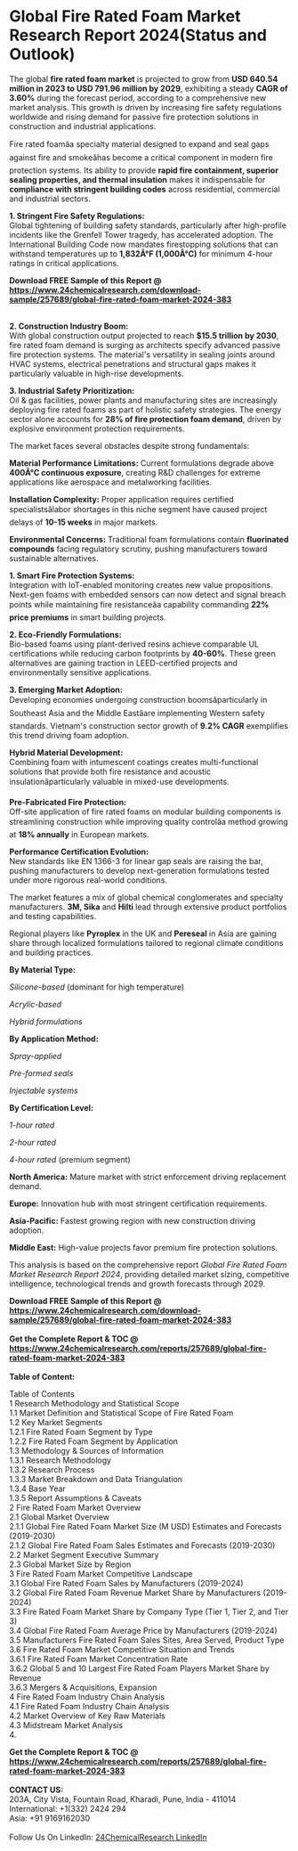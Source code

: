 <h1>Global Fire Rated Foam Market Research Report 2024(Status and Outlook)</h1><p>The global <strong>fire rated foam market</strong> is projected to grow from <strong>USD 640.54 million in 2023 to USD 791.96 million by 2029</strong>, exhibiting a steady <strong>CAGR of 3.60%</strong> during the forecast period, according to a comprehensive new market analysis. This growth is driven by increasing fire safety regulations worldwide and rising demand for passive fire protection solutions in construction and industrial applications.</p><p>Fire rated foamâa specialty material designed to expand and seal gaps against fire and smokeâhas become a critical component in modern fire protection systems. Its ability to provide <strong>rapid fire containment, superior sealing properties, and thermal insulation</strong> makes it indispensable for <strong>compliance with stringent building codes</strong> across residential, commercial and industrial sectors.</p><p><strong>1. Stringent Fire Safety Regulations:</strong><br>
Global tightening of building safety standards, particularly after high-profile incidents like the Grenfell Tower tragedy, has accelerated adoption. The International Building Code now mandates firestopping solutions that can withstand temperatures up to <strong>1,832Â°F (1,000Â°C)</strong> for minimum 4-hour ratings in critical applications.</p><div><b>Download FREE Sample of this Report @ 
            <a href="https://www.24chemicalresearch.com/download-sample/257689/global-fire-rated-foam-market-2024-383">
            https://www.24chemicalresearch.com/download-sample/257689/global-fire-rated-foam-market-2024-383</a></b></div><br><p><strong>2. Construction Industry Boom:</strong><br>
With global construction output projected to reach <strong>$15.5 trillion by 2030</strong>, fire rated foam demand is surging as architects specify advanced passive fire protection systems. The material's versatility in sealing joints around HVAC systems, electrical penetrations and structural gaps makes it particularly valuable in high-rise developments.</p><p><strong>3. Industrial Safety Prioritization:</strong><br>
Oil &amp; gas facilities, power plants and manufacturing sites are increasingly deploying fire rated foams as part of holistic safety strategies. The energy sector alone accounts for <strong>28% of fire protection foam demand</strong>, driven by explosive environment protection requirements.</p><p>The market faces several obstacles despite strong fundamentals:</p><p><strong>Material Performance Limitations:</strong> Current formulations degrade above <strong>400Â°C continuous exposure</strong>, creating R&amp;D challenges for extreme applications like aerospace and metalworking facilities.</p><p><strong>Installation Complexity:</strong> Proper application requires certified specialistsâlabor shortages in this niche segment have caused project delays of <strong>10-15 weeks</strong> in major markets.</p><p><strong>Environmental Concerns:</strong> Traditional foam formulations contain <strong>fluorinated compounds</strong> facing regulatory scrutiny, pushing manufacturers toward sustainable alternatives.</p><p><strong>1. Smart Fire Protection Systems:</strong><br>
Integration with IoT-enabled monitoring creates new value propositions. Next-gen foams with embedded sensors can now detect and signal breach points while maintaining fire resistanceâa capability commanding <strong>22% price premiums</strong> in smart building projects.</p><p><strong>2. Eco-Friendly Formulations:</strong><br>
Bio-based foams using plant-derived resins achieve comparable UL certifications while reducing carbon footprints by <strong>40-60%</strong>. These green alternatives are gaining traction in LEED-certified projects and environmentally sensitive applications.</p><p><strong>3. Emerging Market Adoption:</strong><br>
Developing economies undergoing construction boomsâparticularly in Southeast Asia and the Middle Eastâare implementing Western safety standards. Vietnam's construction sector growth of <strong>9.2% CAGR</strong> exemplifies this trend driving foam adoption.</p><p><strong>Hybrid Material Development:</strong><br>
	Combining foam with intumescent coatings creates multi-functional solutions that provide both fire resistance and acoustic insulationâparticularly valuable in mixed-use developments.</p><p><strong>Pre-Fabricated Fire Protection:</strong><br>
	Off-site application of fire rated foams on modular building components is streamlining construction while improving quality controlâa method growing at <strong>18% annually</strong> in European markets.</p><p><strong>Performance Certification Evolution:</strong><br>
	New standards like EN 1366-3 for linear gap seals are raising the bar, pushing manufacturers to develop next-generation formulations tested under more rigorous real-world conditions.</p><p>The market features a mix of global chemical conglomerates and specialty manufacturers. <strong>3M, Sika</strong> and <strong>Hilti</strong> lead through extensive product portfolios and testing capabilities.</p><p>Regional players like <strong>Pyroplex</strong> in the UK and <strong>Pereseal</strong> in Asia are gaining share through localized formulations tailored to regional climate conditions and building practices.</p><p><strong>By Material Type:</strong></p><p><em>Silicone-based</em> (dominant for high temperature)</p><p><em>Acrylic-based</em></p><p><em>Hybrid formulations</em></p><p><strong>By Application Method:</strong></p><p><em>Spray-applied</em></p><p><em>Pre-formed seals</em></p><p><em>Injectable systems</em></p><p><strong>By Certification Level:</strong></p><p><em>1-hour rated</em></p><p><em>2-hour rated</em></p><p><em>4-hour rated</em> (premium segment)</p><p><strong>North America:</strong> Mature market with strict enforcement driving replacement demand.</p><p><strong>Europe:</strong> Innovation hub with most stringent certification requirements.</p><p><strong>Asia-Pacific:</strong> Fastest growing region with new construction driving adoption.</p><p><strong>Middle East:</strong> High-value projects favor premium fire protection solutions.</p><p>This analysis is based on the comprehensive report <em>Global Fire Rated Foam Market Research Report 2024</em>, providing detailed market sizing, competitive intelligence, technological trends and growth forecasts through 2029.</p><div><b>Download FREE Sample of this Report @ 
            <a href="https://www.24chemicalresearch.com/download-sample/257689/global-fire-rated-foam-market-2024-383">
            https://www.24chemicalresearch.com/download-sample/257689/global-fire-rated-foam-market-2024-383</a></b></div><br><div><b>Get the Complete Report & TOC @ 
            <a href="https://www.24chemicalresearch.com/reports/257689/global-fire-rated-foam-market-2024-383">
            https://www.24chemicalresearch.com/reports/257689/global-fire-rated-foam-market-2024-383</a></b></div><br>
            <b>Table of Content:</b><p>Table of Contents<br />
1 Research Methodology and Statistical Scope<br />
1.1 Market Definition and Statistical Scope of Fire Rated Foam<br />
1.2 Key Market Segments<br />
1.2.1 Fire Rated Foam Segment by Type<br />
1.2.2 Fire Rated Foam Segment by Application<br />
1.3 Methodology & Sources of Information<br />
1.3.1 Research Methodology<br />
1.3.2 Research Process<br />
1.3.3 Market Breakdown and Data Triangulation<br />
1.3.4 Base Year<br />
1.3.5 Report Assumptions & Caveats<br />
2 Fire Rated Foam Market Overview<br />
2.1 Global Market Overview<br />
2.1.1 Global Fire Rated Foam Market Size (M USD) Estimates and Forecasts (2019-2030)<br />
2.1.2 Global Fire Rated Foam Sales Estimates and Forecasts (2019-2030)<br />
2.2 Market Segment Executive Summary<br />
2.3 Global Market Size by Region<br />
3 Fire Rated Foam Market Competitive Landscape<br />
3.1 Global Fire Rated Foam Sales by Manufacturers (2019-2024)<br />
3.2 Global Fire Rated Foam Revenue Market Share by Manufacturers (2019-2024)<br />
3.3 Fire Rated Foam Market Share by Company Type (Tier 1, Tier 2, and Tier 3)<br />
3.4 Global Fire Rated Foam Average Price by Manufacturers (2019-2024)<br />
3.5 Manufacturers Fire Rated Foam Sales Sites, Area Served, Product Type<br />
3.6 Fire Rated Foam Market Competitive Situation and Trends<br />
3.6.1 Fire Rated Foam Market Concentration Rate<br />
3.6.2 Global 5 and 10 Largest Fire Rated Foam Players Market Share by Revenue<br />
3.6.3 Mergers & Acquisitions, Expansion<br />
4 Fire Rated Foam Industry Chain Analysis<br />
4.1 Fire Rated Foam Industry Chain Analysis<br />
4.2 Market Overview of Key Raw Materials<br />
4.3 Midstream Market Analysis<br />
4.</p><div><b>Get the Complete Report & TOC @ 
            <a href="https://www.24chemicalresearch.com/reports/257689/global-fire-rated-foam-market-2024-383">
            https://www.24chemicalresearch.com/reports/257689/global-fire-rated-foam-market-2024-383</a></b></div><br><b>CONTACT US:</b><br>
            203A, City Vista, Fountain Road, Kharadi, Pune, India - 411014<br>
            International: +1(332) 2424 294<br>
            Asia: +91 9169162030 <br><br>
            Follow Us On LinkedIn: <a href="https://www.linkedin.com/company/24chemicalresearch/">24ChemicalResearch LinkedIn</a>